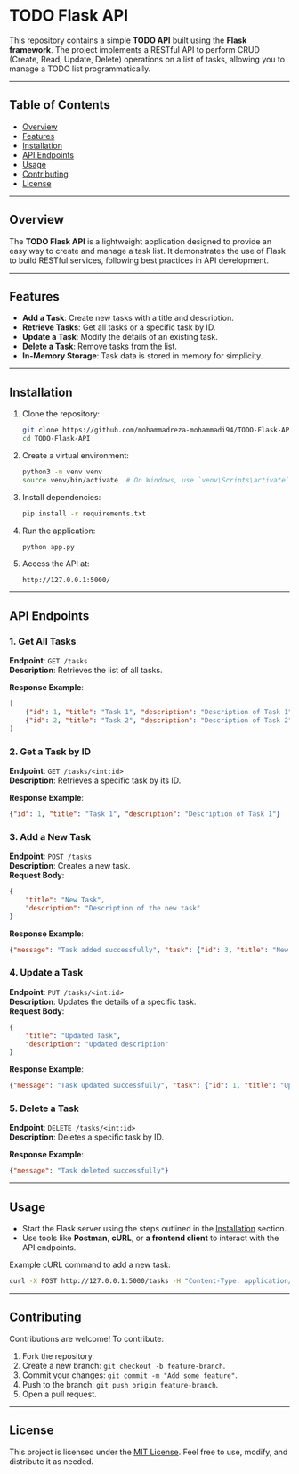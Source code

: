 # TODO Flask API

This repository contains a simple **TODO API** built using the **Flask framework**. The project implements a RESTful API to perform CRUD (Create, Read, Update, Delete) operations on a list of tasks, allowing you to manage a TODO list programmatically.

---

## Table of Contents

- [Overview](#overview)
- [Features](#features)
- [Installation](#installation)
- [API Endpoints](#api-endpoints)
- [Usage](#usage)
- [Contributing](#contributing)
- [License](#license)

---

## Overview

The **TODO Flask API** is a lightweight application designed to provide an easy way to create and manage a task list. It demonstrates the use of Flask to build RESTful services, following best practices in API development.

---

## Features

- **Add a Task**: Create new tasks with a title and description.
- **Retrieve Tasks**: Get all tasks or a specific task by ID.
- **Update a Task**: Modify the details of an existing task.
- **Delete a Task**: Remove tasks from the list.
- **In-Memory Storage**: Task data is stored in memory for simplicity.

---

## Installation

1. Clone the repository:
   ```bash
   git clone https://github.com/mohammadreza-mohammadi94/TODO-Flask-API.git
   cd TODO-Flask-API
   ```

2. Create a virtual environment:
   ```bash
   python3 -m venv venv
   source venv/bin/activate  # On Windows, use `venv\Scripts\activate`
   ```

3. Install dependencies:
   ```bash
   pip install -r requirements.txt
   ```

4. Run the application:
   ```bash
   python app.py
   ```

5. Access the API at:
   ```
   http://127.0.0.1:5000/
   ```

---

## API Endpoints

### 1. **Get All Tasks**
   **Endpoint**: `GET /tasks`  
   **Description**: Retrieves the list of all tasks.

   **Response Example**:
   ```json
   [
       {"id": 1, "title": "Task 1", "description": "Description of Task 1"},
       {"id": 2, "title": "Task 2", "description": "Description of Task 2"}
   ]
   ```

### 2. **Get a Task by ID**
   **Endpoint**: `GET /tasks/<int:id>`  
   **Description**: Retrieves a specific task by its ID.

   **Response Example**:
   ```json
   {"id": 1, "title": "Task 1", "description": "Description of Task 1"}
   ```

### 3. **Add a New Task**
   **Endpoint**: `POST /tasks`  
   **Description**: Creates a new task.  
   **Request Body**:
   ```json
   {
       "title": "New Task",
       "description": "Description of the new task"
   }
   ```

   **Response Example**:
   ```json
   {"message": "Task added successfully", "task": {"id": 3, "title": "New Task", "description": "Description of the new task"}}
   ```

### 4. **Update a Task**
   **Endpoint**: `PUT /tasks/<int:id>`  
   **Description**: Updates the details of a specific task.  
   **Request Body**:
   ```json
   {
       "title": "Updated Task",
       "description": "Updated description"
   }
   ```

   **Response Example**:
   ```json
   {"message": "Task updated successfully", "task": {"id": 1, "title": "Updated Task", "description": "Updated description"}}
   ```

### 5. **Delete a Task**
   **Endpoint**: `DELETE /tasks/<int:id>`  
   **Description**: Deletes a specific task by ID.

   **Response Example**:
   ```json
   {"message": "Task deleted successfully"}
   ```

---

## Usage

- Start the Flask server using the steps outlined in the [Installation](#installation) section.
- Use tools like **Postman**, **cURL**, or **a frontend client** to interact with the API endpoints.

Example cURL command to add a new task:
```bash
curl -X POST http://127.0.0.1:5000/tasks -H "Content-Type: application/json" -d '{"title": "Learn Flask", "description": "Build a TODO API"}'
```

---

## Contributing

Contributions are welcome! To contribute:

1. Fork the repository.
2. Create a new branch: `git checkout -b feature-branch`.
3. Commit your changes: `git commit -m "Add some feature"`.
4. Push to the branch: `git push origin feature-branch`.
5. Open a pull request.

---

## License

This project is licensed under the [MIT License](https://opensource.org/licenses/MIT). Feel free to use, modify, and distribute it as needed.
